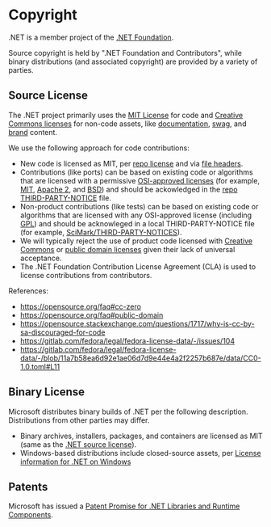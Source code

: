 # Copyright

.NET is a member project of the [.NET Foundation](http://www.dotnetfoundation.org/).

Source copyright is held by ".NET Foundation and Contributors", while binary distributions (and associated copyright) are provided by a variety of parties.

## Source License

The .NET project primarily uses the [MIT License](https://opensource.org/licenses/MIT) for code and [Creative Commons licenses](https://creativecommons.org/) for non-code assets, like [documentation](https://github.com/dotnet/docs/), [swag](https://github.com/dotnet/swag), and [brand](https://github.com/dotnet/brand) content.

We use the following approach for code contributions:

- New code is licensed as MIT, per [repo license](/LICENSE.TXT) and via [file headers](/src/libraries/System.Private.CoreLib/src/System/Collections/Generic/List.cs).
- Contributions (like ports) can be based on existing code or algorithms that are licensed with a permissive [OSI-approved licenses](https://opensource.org/licenses) (for example, [MIT](https://opensource.org/licenses/MIT), [Apache 2](https://opensource.org/licenses/Apache-2.0), and [BSD](https://opensource.org/licenses/BSD-3-Clause)) and should be ackowledged in the [repo THIRD-PARTY-NOTICE](/THIRD-PARTY-NOTICES.TXT) file.
- Non-product contributions (like tests) can be based on existing code or algorithms that are licensed with any OSI-approved license (including [GPL](https://opensource.org/licenses/GPL-2.0)) and should be acknowleged in a local THIRD-PARTY-NOTICE file (for example, [SciMark/THIRD-PARTY-NOTICES](/src/tests/JIT/Performance/CodeQuality/SciMark/THIRD-PARTY-NOTICES)).
- We will typically reject the use of product code licensed with [Creative Commons](https://creativecommons.org/) or [public domain licenses](https://en.wikipedia.org/wiki/Public-domain-equivalent_license) given their lack of universal acceptance.
- The .NET Foundation Contribution License Agreement (CLA) is used to license contributions from contributors.

References:

- https://opensource.org/faq#cc-zero
- https://opensource.org/faq#public-domain
- https://opensource.stackexchange.com/questions/1717/why-is-cc-by-sa-discouraged-for-code
- https://gitlab.com/fedora/legal/fedora-license-data/-/issues/104
- https://gitlab.com/fedora/legal/fedora-license-data/-/blob/11a7b58ea6d92e1ae06d7d9e44e4a2f2257b687e/data/CC0-1.0.toml#L11

## Binary License

Microsoft distributes binary builds of .NET per the following description. Distributions from other parties may differ.

- Binary archives, installers, packages, and containers are licensed as MIT (same as the [.NET source license](https://github.com/dotnet/core/blob/master/LICENSE.TXT)).
- Windows-based distributions include closed-source assets, per [License information for .NET on Windows](https://github.com/dotnet/core/blob/main/license-information-windows.md)

## Patents

Microsoft has issued a [Patent Promise for .NET Libraries and Runtime Components](/PATENTS.TXT).
